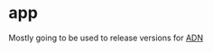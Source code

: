 # app

Mostly going to be used to release versions for [ADN](https://github.com/Dave-d-1st/anideeznutz)
